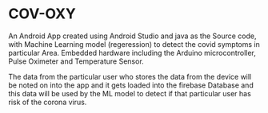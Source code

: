 # COV-OXY
An Android App created using Android Studio and java as the Source code, with Machine Learning model (regeression) to detect the covid symptoms in particular Area. Embedded hardware including the Arduino microcontroller, Pulse Oximeter and Temperature Sensor.

The data from the particular user who stores the data from the device will be noted on into the app and it gets loaded into the firebase Database and this data will be used by the ML model to detect if that particular user has risk of the corona virus.
